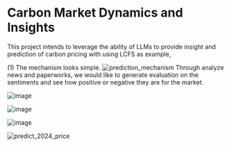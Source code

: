 # Carbon Market Dynamics and Insights
This project intends to leverage the ability of LLMs to provide insight and prediction of carbon pricing with using LCFS as example,

(1) The mechanism looks simple.
![prediction_mechanism](https://github.com/user-attachments/assets/c4d47ea0-ccad-41c0-a077-4c199b6dc525)
Through analyze news and paperworks, we would like to generate evaluation on the sentiments and see how positive or negative they are for the market.

![image](https://github.com/user-attachments/assets/78ae56fe-67bb-4d2a-b5d0-2b8e63ac3ade)

![image](https://github.com/user-attachments/assets/ca66845a-4737-4869-b2f3-9c87d7858895)

![image](https://github.com/user-attachments/assets/fbb59c3d-e545-49eb-a614-cb899c8faaea)

![predict_2024_price](https://github.com/user-attachments/assets/a7b3d066-8403-4e2c-8569-40ff3f9dd2aa)
